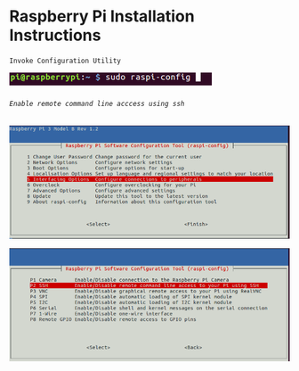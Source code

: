 # Raspberry Pi Installation Instructions
`Invoke Configuration Utility`

![Alt text](/docs/images/1.png)

###### `Enable remote command line acccess using ssh`

![Step 1](/docs/images/2.png)

![Step 2](/docs/images/3.png)
